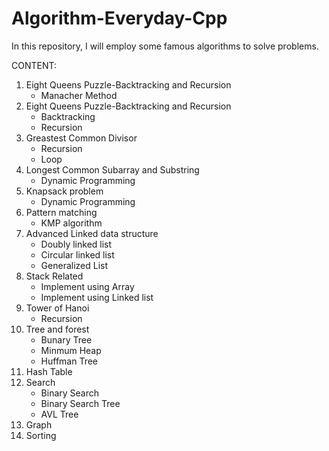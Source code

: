 # Algorithm-Everyday-Cpp
In this repository, I will employ some famous algorithms to solve problems. 

CONTENT:

1. Eight Queens Puzzle-Backtracking and Recursion
    -  Manacher Method
2. Eight Queens Puzzle-Backtracking and Recursion
    - Backtracking
    - Recursion
3. Greastest Common Divisor
    - Recursion
    - Loop
4. Longest Common Subarray and Substring
    - Dynamic Programming
5. Knapsack problem
    - Dynamic Programming
6. Pattern matching
    - KMP algorithm
7. Advanced Linked data structure
    - Doubly linked list
    - Circular linked list
    - Generalized List
8. Stack Related
    - Implement using Array
    - Implement using Linked list
9. Tower of Hanoi
    - Recursion
10. Tree and forest
    - Bunary Tree
    - Minmum Heap
    - Huffman Tree
11. Hash Table
12. Search
    - Binary Search
    - Binary Search Tree
    - AVL Tree
13. Graph
14. Sorting
    
    
